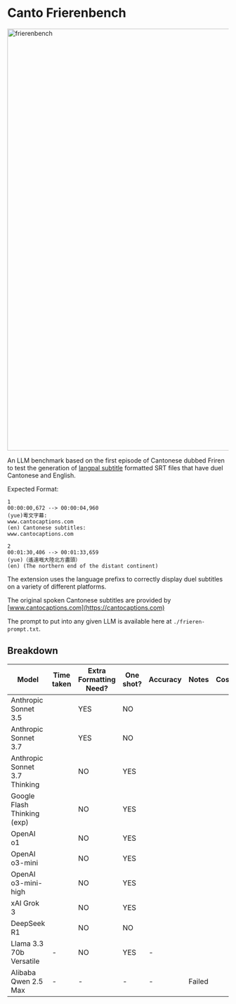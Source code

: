 # Canto Frierenbench

<img width="960" alt="frierenbench" src="https://github.com/user-attachments/assets/65cd3b1a-96f0-4d12-aded-ed525b921dfc" />

An LLM benchmark based on the first episode of Cantonese dubbed Friren to test the generation of [langpal subtitle](https://langpal.com.hk/subtitles) formatted SRT files that have duel Cantonese and English.

Expected Format:

```
1
00:00:00,672 --> 00:00:04,960
(yue)粵文字幕:
www.cantocaptions.com
(en) Cantonese subtitles:
www.cantocaptions.com

2
00:01:30,406 --> 00:01:33,659
(yue)（遙遠嘅大陸北方盡頭）
(en) (The northern end of the distant continent)
```

The extension uses the language prefixs to correctly display duel subtitles on a variety of different platforms.

The original spoken Cantonese subtitles are provided by [www.cantocaptions.com](https://cantocaptions.com)

The prompt to put into any given LLM is available here at `./frieren-prompt.txt`.

## Breakdown

| Model                         | Time taken | Extra Formatting Need? | One shot? | Accuracy | Notes  | Cost |
| ----------------------------- | ---------- | ---------------------- | --------- | -------- | ------ | ---- |
| Anthropic Sonnet 3.5          |            | YES                    | NO        |          |        |
| Anthropic Sonnet 3.7          |            | YES                    | NO        |          |        |
| Anthropic Sonnet 3.7 Thinking |            | NO                     | YES       |          |        |
| Google Flash Thinking (exp)   |            | NO                     | YES       |          |        |
| OpenAI o1                     |            | NO                     | YES       |          |        |
| OpenAI o3-mini                |            | NO                     | YES       |          |        |
| OpenAI o3-mini-high           |            | NO                     | YES       |          |        |
| xAI Grok 3                    |            | NO                     | YES       |          |        |
| DeepSeek R1                   |            | NO                     | NO        |          |        |
| Llama 3.3 70b Versatile       | -          | NO                     | YES       | -        |        |
| Alibaba Qwen 2.5 Max          | -          | -                      | -         | -        | Failed |
